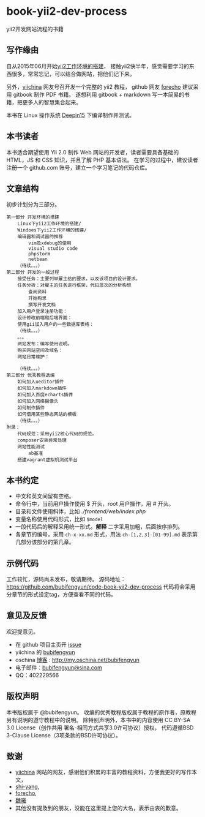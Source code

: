 # book-yii2-dev-process

yii2开发网站流程的书籍

## 写作缘由

自从2015年06月开始[yii2工作环境的搭建](http://www.yiichina.com/tutorial/437)，
接触yii2快半年，感觉需要学习的东西很多，常常忘记，可以结合做网站，把他们记下来。

另外，[yiichina](http://www.yiichina.com) 网友号召开发一个完整的 yii2 教程，
github 网友 [forecho](https://github.com/forecho) 建议采用 gitbook 制作 PDF 书籍。
遂想利用 gitbook + markdown 写一本简易的书籍，把更多人的智慧集合起来。

本书在 Linux 操作系统 [Deepin15](http://www.deepin.org/) 下编译制作并测试。

## 本书读者

本书适合期望使用 Yii 2.0 制作 Web 网站的开发者，读者需要具备基础的 HTML，JS 和 CSS 知识，并且了解 PHP 基本语法。
在学习的过程中，建议读者注册一个 github.com 账号，建立一个学习笔记的代码仓库。

## 文章结构

初步计划分为三部分。

```
第一部分 开发环境的搭建
	Linux下yii2工作环境的搭建/
	Windoes下yii2工作环境的搭建/
	编辑器和调试器的推荐
		vim及xdebug的使用
		visual studio code
		phpstorm
		netbean
	（待续。。。）
第二部分 开发的一般过程
	接受任务：主要列举雇主给的要求，以及该项目的设计要求。
	任务分析：对雇主的任务进行框架，代码层次的分析构想
		查阅资料
		开始构思
		撰写开发文档
	加入用户登录注册功能：
	设计修改前端和后端界面：
	使用gii加入用户的一些数据库表格：
	（待续。。。）
	。。。
	网站发布：编写使用说明。
	购买网站空间及域名：
	网站日常维护：

	（待续。。。）
第三部分 优秀教程选编
	如何加入ueditor插件
	如何加入markdown插件
	如何加入百度echarts插件
	如何加入网络摄像头
	如何制作插件
	如何借用某些静态网站的模板
	（待续。。。）
附录：
	代码规范：采用yii2核心代码的规范。
	composer安装异常处理
	网站性能测试
		ab基准
	搭建vagrant虚拟机测试平台
```

## 本书约定

- 中文和英文间留有空格。
- 命令行中，当前用户操作使用 $ 开头，root 用户操作，用 # 开头。
- 目录和文件使用斜体，比如 *./frontend/web/index.php*
- 变量名称使用代码形式，比如 `$model`
- 一段代码后的解释采用统一形式。**解释** 二字采用加粗，后面按序排列。
- 各章节的编号，采用 `ch-x-xx.md` 形式，用法 `ch-[1,2,3]-[01-99].md` 表示第几部分该部分的第几章。

## 示例代码

工作较忙，源码尚未发布，敬请期待。
源码地址： https://github.com/bubifengyun/code-book-yii2-dev-process
代码将会采用分章节的形式设定tag，方便查看不同的代码。

## 意见及反馈

欢迎提意见。

* 在 github 项目主页开 [issue](https://github.com/bubifengyun/book-yii2-dev-process/issues)
* yiichina 的 [bubifengyun](http://www.yiichina.com/user/29312)
* oschina [博客](http://my.oschina.net/bubifengyun) : http://my.oschina.net/bubifengyun
* 电子邮件：bubifengyun@sina.com
* QQ：402229566

## 版权声明

本书版权属于 @bubifengyun。
收编的优秀教程版权属于教程的原作者，原教程另有说明的遵守教程中的说明。
除特别声明外，本书中的内容使用 CC BY-SA 3.0 License（创作共用 署名-相同方式共享3.0许可协议）授权，
代码遵循BSD 3-Clause License（3项条款的BSD许可协议）。

## 致谢

- [yiichina](http://www.yiichina.com) 网站的网友，感谢他们积累的丰富的教程资料，方便我更好的写作本文，
- [shi-yang](https://github.com/shi-yang/iisns/),
- [forecho](https://github.com/forecho),
- [魏曦](http://www.weixistyle.com)
- 其他没有提及到的朋友，没能在这里提上您的大名，表示由衷的歉意。